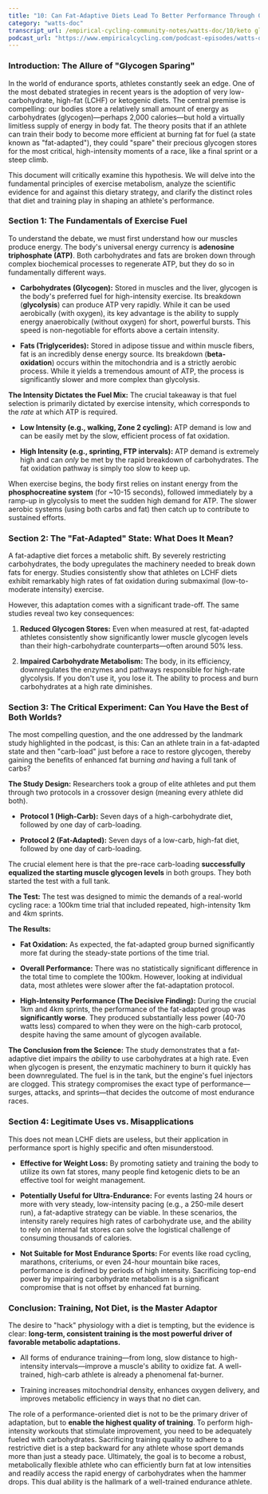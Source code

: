 ```yaml
---
title: "10: Can Fat-Adaptive Diets Lead To Better Performance Through Glycogen Sparing?"
category: "watts-doc"
transcript_url: /empirical-cycling-community-notes/watts-doc/10/keto glycogen (transcribed on 08-Aug-2025 10-43-47).txt
podcast_url: "https://www.empiricalcycling.com/podcast-episodes/watts-doc-10-can-fat-adaptive-diets-lead-to-better-performance-through-glycogen-sparing"
---
```



### Introduction: The Allure of "Glycogen Sparing"

In the world of endurance sports, athletes constantly seek an edge. One of the most debated strategies in recent years is the adoption of very low-carbohydrate, high-fat (LCHF) or ketogenic diets. The central premise is compelling: our bodies store a relatively small amount of energy as carbohydrates (glycogen)—perhaps 2,000 calories—but hold a virtually limitless supply of energy in body fat. The theory posits that if an athlete can train their body to become more efficient at burning fat for fuel (a state known as "fat-adapted"), they could "spare" their precious glycogen stores for the most critical, high-intensity moments of a race, like a final sprint or a steep climb.

This document will critically examine this hypothesis. We will delve into the fundamental principles of exercise metabolism, analyze the scientific evidence for and against this dietary strategy, and clarify the distinct roles that diet and training play in shaping an athlete's performance.

### Section 1: The Fundamentals of Exercise Fuel

To understand the debate, we must first understand how our muscles produce energy. The body's universal energy currency is **adenosine triphosphate (ATP)**. Both carbohydrates and fats are broken down through complex biochemical processes to regenerate ATP, but they do so in fundamentally different ways.

-   **Carbohydrates (Glycogen):** Stored in muscles and the liver, glycogen is the body's preferred fuel for high-intensity exercise. Its breakdown (**glycolysis**) can produce ATP very rapidly. While it can be used aerobically (with oxygen), its key advantage is the ability to supply energy anaerobically (without oxygen) for short, powerful bursts. This speed is non-negotiable for efforts above a certain intensity.
    
-   **Fats (Triglycerides):** Stored in adipose tissue and within muscle fibers, fat is an incredibly dense energy source. Its breakdown (**beta-oxidation**) occurs within the mitochondria and is a strictly aerobic process. While it yields a tremendous amount of ATP, the process is significantly slower and more complex than glycolysis.
    

**The Intensity Dictates the Fuel Mix:** The crucial takeaway is that fuel selection is primarily dictated by exercise intensity, which corresponds to the _rate_ at which ATP is required.

-   **Low Intensity (e.g., walking, Zone 2 cycling):** ATP demand is low and can be easily met by the slow, efficient process of fat oxidation.
    
-   **High Intensity (e.g., sprinting, FTP intervals):** ATP demand is extremely high and can _only_ be met by the rapid breakdown of carbohydrates. The fat oxidation pathway is simply too slow to keep up.
    

When exercise begins, the body first relies on instant energy from the **phosphocreatine system** (for ~10-15 seconds), followed immediately by a ramp-up in glycolysis to meet the sudden high demand for ATP. The slower aerobic systems (using both carbs and fat) then catch up to contribute to sustained efforts.

### Section 2: The "Fat-Adapted" State: What Does It Mean?

A fat-adaptive diet forces a metabolic shift. By severely restricting carbohydrates, the body upregulates the machinery needed to break down fats for energy. Studies consistently show that athletes on LCHF diets exhibit remarkably high rates of fat oxidation during submaximal (low-to-moderate intensity) exercise.

However, this adaptation comes with a significant trade-off. The same studies reveal two key consequences:

1.  **Reduced Glycogen Stores:** Even when measured at rest, fat-adapted athletes consistently show significantly lower muscle glycogen levels than their high-carbohydrate counterparts—often around 50% less.
    
2.  **Impaired Carbohydrate Metabolism:** The body, in its efficiency, downregulates the enzymes and pathways responsible for high-rate glycolysis. If you don't use it, you lose it. The ability to process and burn carbohydrates at a high rate diminishes.
    

### Section 3: The Critical Experiment: Can You Have the Best of Both Worlds?

The most compelling question, and the one addressed by the landmark study highlighted in the podcast, is this: Can an athlete train in a fat-adapted state and then "carb-load" just before a race to restore glycogen, thereby gaining the benefits of enhanced fat burning _and_ having a full tank of carbs?

**The Study Design:** Researchers took a group of elite athletes and put them through two protocols in a crossover design (meaning every athlete did both).

-   **Protocol 1 (High-Carb):** Seven days of a high-carbohydrate diet, followed by one day of carb-loading.
    
-   **Protocol 2 (Fat-Adapted):** Seven days of a low-carb, high-fat diet, followed by one day of carb-loading.
    

The crucial element here is that the pre-race carb-loading **successfully equalized the starting muscle glycogen levels** in both groups. They both started the test with a full tank.

**The Test:** The test was designed to mimic the demands of a real-world cycling race: a 100km time trial that included repeated, high-intensity 1km and 4km sprints.

**The Results:**

-   **Fat Oxidation:** As expected, the fat-adapted group burned significantly more fat during the steady-state portions of the time trial.
    
-   **Overall Performance:** There was no statistically significant difference in the total time to complete the 100km. However, looking at individual data, most athletes were slower after the fat-adaptation protocol.
    
-   **High-Intensity Performance (The Decisive Finding):** During the crucial 1km and 4km sprints, the performance of the fat-adapted group was **significantly worse**. They produced substantially less power (40-70 watts less) compared to when they were on the high-carb protocol, despite having the same amount of glycogen available.
    

**The Conclusion from the Science:** The study demonstrates that a fat-adaptive diet impairs the _ability_ to use carbohydrates at a high rate. Even when glycogen is present, the enzymatic machinery to burn it quickly has been downregulated. The fuel is in the tank, but the engine's fuel injectors are clogged. This strategy compromises the exact type of performance—surges, attacks, and sprints—that decides the outcome of most endurance races.

### Section 4: Legitimate Uses vs. Misapplications

This does not mean LCHF diets are useless, but their application in performance sport is highly specific and often misunderstood.

-   **Effective for Weight Loss:** By promoting satiety and training the body to utilize its own fat stores, many people find ketogenic diets to be an effective tool for weight management.
    
-   **Potentially Useful for Ultra-Endurance:** For events lasting 24 hours or more with very steady, low-intensity pacing (e.g., a 250-mile desert run), a fat-adaptive strategy can be viable. In these scenarios, the intensity rarely requires high rates of carbohydrate use, and the ability to rely on internal fat stores can solve the logistical challenge of consuming thousands of calories.
    
-   **Not Suitable for Most Endurance Sports:** For events like road cycling, marathons, criteriums, or even 24-hour mountain bike races, performance is defined by periods of high intensity. Sacrificing top-end power by impairing carbohydrate metabolism is a significant compromise that is not offset by enhanced fat burning.
    

### Conclusion: Training, Not Diet, is the Master Adaptor

The desire to "hack" physiology with a diet is tempting, but the evidence is clear: **long-term, consistent training is the most powerful driver of favorable metabolic adaptations.**

-   All forms of endurance training—from long, slow distance to high-intensity intervals—improve a muscle's ability to oxidize fat. A well-trained, high-carb athlete is already a phenomenal fat-burner.
    
-   Training increases mitochondrial density, enhances oxygen delivery, and improves metabolic efficiency in ways that no diet can.
    

The role of a performance-oriented diet is not to be the primary driver of adaptation, but to **enable the highest quality of training**. To perform high-intensity workouts that stimulate improvement, you need to be adequately fueled with carbohydrates. Sacrificing training quality to adhere to a restrictive diet is a step backward for any athlete whose sport demands more than just a steady pace. Ultimately, the goal is to become a robust, metabolically flexible athlete who can efficiently burn fat at low intensities and readily access the rapid energy of carbohydrates when the hammer drops. This dual ability is the hallmark of a well-trained endurance athlete.